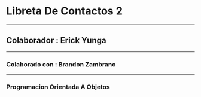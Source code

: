 # Libreta De Contactos 2

---

## Colaborador : Erick Yunga

---

### Colaborado con : Brandon Zambrano 

---
### Programacion Orientada A Objetos 